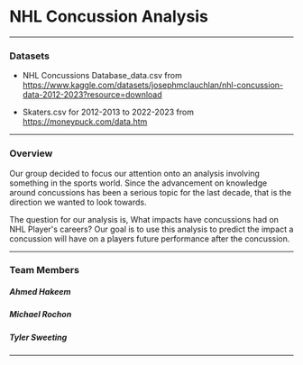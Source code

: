 # NHL Concussion Analysis
___
### Datasets

* NHL Concussions Database_data.csv from https://www.kaggle.com/datasets/josephmclauchlan/nhl-concussion-data-2012-2023?resource=download

* Skaters.csv for 2012-2013 to 2022-2023 from https://moneypuck.com/data.htm

___
### Overview

Our group decided to focus our attention onto an analysis involving something in the sports world. Since the advancement on knowledge around concussions has been a serious topic for the last decade, that is the direction we wanted to look towards.

The question for our analysis is, What impacts have concussions had on NHL Player's careers? Our goal is to use this analysis to predict the impact a concussion will have on a players future performance after the concussion. 
___
### Team Members

##### Ahmed Hakeem
##### Michael Rochon
##### Tyler Sweeting
___
